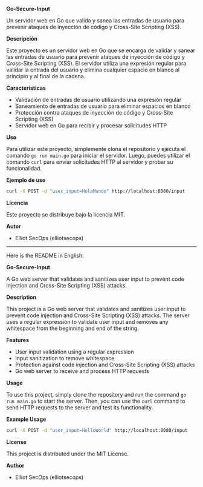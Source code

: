 **Go-Secure-Input**

Un servidor web en Go que valida y sanea las entradas de usuario para prevenir ataques de inyección de código y Cross-Site Scripting (XSS).

**Descripción**

Este proyecto es un servidor web en Go que se encarga de validar y sanear las entradas de usuario para prevenir ataques de inyección de código y Cross-Site Scripting (XSS). El servidor utiliza una expresión regular para validar la entrada del usuario y elimina cualquier espacio en blanco al principio y al final de la cadena.

**Características**

* Validación de entradas de usuario utilizando una expresión regular
* Saneamiento de entradas de usuario para eliminar espacios en blanco
* Protección contra ataques de inyección de código y Cross-Site Scripting (XSS)
* Servidor web en Go para recibir y procesar solicitudes HTTP

**Uso**

Para utilizar este proyecto, simplemente clona el repositorio y ejecuta el comando `go run main.go` para iniciar el servidor. Luego, puedes utilizar el comando `curl` para enviar solicitudes HTTP al servidor y probar su funcionalidad.

**Ejemplo de uso**

```bash
curl -X POST -d "user_input=HolaMundo" http://localhost:8080/input
```

**Licencia**

Este proyecto se distribuye bajo la licencia MIT.

**Autor**

* Elliot SecOps (elliotsecops)

---

Here is the README in English:

**Go-Secure-Input**

A Go web server that validates and sanitizes user input to prevent code injection and Cross-Site Scripting (XSS) attacks.

**Description**

This project is a Go web server that validates and sanitizes user input to prevent code injection and Cross-Site Scripting (XSS) attacks. The server uses a regular expression to validate user input and removes any whitespace from the beginning and end of the string.

**Features**

* User input validation using a regular expression
* Input sanitization to remove whitespace
* Protection against code injection and Cross-Site Scripting (XSS) attacks
* Go web server to receive and process HTTP requests

**Usage**

To use this project, simply clone the repository and run the command `go run main.go` to start the server. Then, you can use the `curl` command to send HTTP requests to the server and test its functionality.

**Example Usage**

```bash
curl -X POST -d "user_input=HelloWorld" http://localhost:8080/input
```

**License**

This project is distributed under the MIT License.

**Author**

* Elliot SecOps (elliotsecops)
